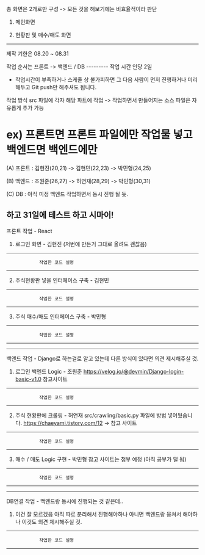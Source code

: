 
총 화면은 2개로만 구성 
-> 모든 것을 해보기에는 비효율적이라 판단

1. 메인화면

2. 현황판 및 매수/매도 화면

---------------------------------------------------------------------------------------------------------------
제작 기한은 08.20 ~ 08.31

작업 순서는 프론트 -> 백엔드 / DB --------- 작업 시간 인당 2일

- 작업시간이 부족하거나 스케줄 상 불가피하면 그 다음 사람이 먼저 진행하거나 미리 해두고 Git push만 해주셔도 됩니다.

작업 방식
src 파일에 각자 해당 파트에 작업 -> 작업하면서 만들어지는 소스 파일은 자유롭게 추가 가능
# ex) 프론트면 프론트 파일에만 작업물 넣고 백엔드면 백엔드에만

(A) 프론트 : 김현진(20,21) -> 김현민(22,23) -> 박민형(24,25)

(B) 백엔드 : 조원준(26,27) -> 허연재(28,29) -> 박민형(30,31)

(C) DB : 아직 미정 백엔드 작업하면서 동시 진행 될 듯.

하고 31일에 테스트 하고 시마이!
---------------------------------------------------------------------------------------------------------------

프론트 작업 - React

1. 로그인 화면 - 김현진 (저번에 만든거 그대로 올려도 괜찮음)

--------------------------------------------

                작업한 코드 설명

--------------------------------------------

2. 주식현황판 넣을 인터페이스 구축 - 김현민

--------------------------------------------

                작업한 코드 설명

--------------------------------------------

3. 주식 매수/매도 인터페이스 구축 - 박민형

--------------------------------------------

                작업한 코드 설명

--------------------------------------------

---------------------------------------------------------------------------------------------------------------
백엔드 작업 - Django로 하는걸로 알고 있는데 다른 방식이 있다면 의견 제시해주실 것.

1. 로그인 백엔드 Logic - 조원준
https://velog.io/@devmin/Django-login-basic-v1.0 참고사이트

--------------------------------------------

                작업한 코드 설명

--------------------------------------------


2. 주식 현황판에 크롤링 - 허연재
src/crawling/basic.py 파일에 방법 넣어뒀습니다.
https://chaeyami.tistory.com/12 -> 참고 사이트

--------------------------------------------

                작업한 코드 설명

--------------------------------------------

3. 매수 / 매도 Logic 구현 - 박민형
참고 사이트는 첨부 예정 (아직 공부가 덜 됨)

--------------------------------------------

                작업한 코드 설명

--------------------------------------------

---------------------------------------------------------------------------------------------------------------
DB연결 작업 - 백엔드랑 동시에 진행되는 것 같은데..

1. 이건 잘 모르겠음 아직 따로 분리해서 진행해야하나 아니면 백엔드랑 뭉쳐서 해야하나 이것도 의견 제시해주실 것.

--------------------------------------------

                작업한 코드 설명

--------------------------------------------
